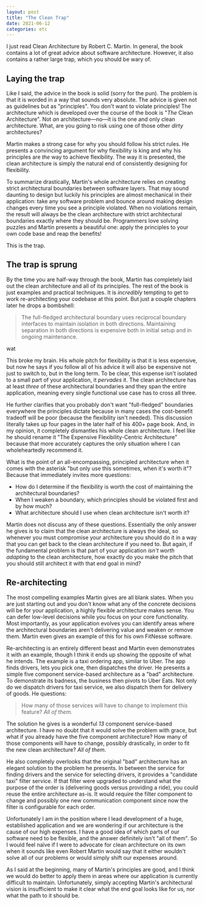 ```yaml
---
layout: post
title: "The Clean Trap"
date: 2021-06-12
categories: etc
---
```


I just read Clean Architecture by Robert C. Martin. In general, the book
contains a lot of great advice about software architecture. However, it also
contains a rather large trap, which you should be wary of.

## Laying the trap

Like I said, the advice in the book is solid (sorry for the pun). The problem is
that it is worded in a way that sounds very absolute. The advice is given not as
guidelines but as "principles". You don't want to violate principles! The
architecture which is developed over the course of the book is "_The_ Clean
Architecture". Not _an_ architecture&mdash;no&mdash;it is the one and only clean
architecture. What, are you going to risk using one of those other _dirty_
architectures?

Martin makes a strong case for why you should follow his strict rules. He
presents a convincing argument for why flexibility is king and why his
principles are _the_ way to achieve flexibility. The way it is presented, the
clean architecture is simply the natural end of consistently designing for
flexibility.

To summarize drastically, Martin's whole architecture relies on creating strict
architectural boundaries between software layers. That may sound daunting to
design but luckily his principles are almost mechanical in their application:
take any software problem and bounce around making design changes every time you
see a principle violated. When no violations remain, the result will always be
the clean architecture with strict architectural boundaries exactly where they
should be. Programmers love solving puzzles and Martin presents a beautiful one:
apply the principles to your own code base and reap the benefits!

This is the trap.

## The trap is sprung

By the time you are half-way through the book, Martin has completely laid out
the clean architecture and all of its principles. The rest of the book is
just examples and practical techniques. It is _incredibly_ tempting to get to work
re-architecting your codebase at this point. But just a couple chapters later he
drops a bombshell:

> The full-fledged architectural boundary uses reciprocal boundary interfaces to
> maintain isolation in both directions. Maintaining separation in both
> directions is expensive both in initial setup and in ongoing maintenance.

wat

This broke my brain. His whole pitch for flexibility is that it is less
expensive, but now he says if you follow all of his advice it will also be
expensive not just to switch to, but in the long term. To be clear, this expense
isn't isolated to a small part of your application, it _pervades_ it. The clean
architecture has at least _three_ of these architectural boundaries and they
span the entire application, meaning every single functional use case has to
cross all three.

He further clarifies that you probably don't want "full-fledged" boundaries
everywhere the principles dictate because in many cases the cost-benefit
tradeoff will be poor (because the flexibility isn't needed). This discussion
literally takes up four pages in the later half of his 400+ page book. And, in
my opinion, it completely dismantles his whole clean architecture. I feel like
he should rename it "The Expensive Flexibility-Centric Architecture" because
that more accurately captures the only situation where I can wholeheartedly
recommend it.

What is the point of an all-encompassing, principled architecture when it comes
with the asterisk "but only use this sometimes, when it's worth it"? Because
that immediately invites more questions:

* How do I determine if the flexibility is worth the cost of maintaining the
  architectural boundaries?
* When I weaken a boundary, which principles should be violated first and by
  how much?
* What architecture should I use when clean architecture isn't worth it?

Martin does not discuss any of these questions. Essentially the only answer he
gives is to claim that the clean architecture is always the ideal, so whenever
you must compromise your architecture you should do it in a way that you can get
back to the clean architecture if you need to. But again, if the fundamental
problem is that part of your application _isn't worth adapting_ to the clean
architecture, how exactly do you make the pitch that you should still architect
it with that end goal in mind?

## Re-architecting

The most compelling examples Martin gives are all blank slates. When you are
just starting out and you don't know what any of the concrete decisions will be
for your application, a highly flexible architecture makes sense. You can defer
low-level decisions while you focus on your core functionality. Most
importantly, as your application evolves you can identify areas where the
architectural boundaries aren't delivering value and weaken or remove them.
Martin even gives an example of this for his own FitNesse software.

Re-architecting is an entirely different beast and Martin even demonstrates it
with an example, though I think it ends up showing the opposite of what he
intends. The example is a taxi ordering app, similar to Uber. The app
finds drivers, lets you pick one, then dispatches the driver. He presents a simple
five component service-based architecture as a "bad" architecture. To
demonstrate its badness, the business then pivots to Uber Eats. Not only do we
dispatch drivers for taxi service, we also dispatch them for delivery of goods.
He questions:

> How many of those services will have to change to implement this feature? _All
> of them._

The solution he gives is a wonderful _13_ component service-based architecture.
I have no doubt that it would solve the problem with grace, but what if you
already have the five component architecture? How many of those components will
have to change, possibly drastically, in order to fit the new clean
architecture? _All of them_.

He also completely overlooks that the original "bad" architecture has an elegant
solution to the problem he presents. In between the service for finding drivers
and the service for selecting drivers, it provides a "candidate taxi" filter
service. If that filter were upgraded to understand what the purpose of the
order is (delivering goods versus providing a ride), you could reuse the entire
architecture as-is. It would require the filter component to change and possibly
one new communication component since now the filter is configurable for each
order.

Unfortunately I am in the position where I lead development of a huge,
established application and we are wondering if our architecture is the cause of
our high expenses. I have a good idea of which parts of our software need to be
flexible, and the answer definitely isn't "all of them". So I would feel naïve
if I were to advocate for clean architecture on its own when it sounds like even
Robert Martin would say that it either wouldn't solve all of our problems or
would simply shift our expenses around.

As I said at the beginning, many of Martin's principles are good, and I think we
would do better to apply them in areas where our application is currently
difficult to maintain. Unfortunately, simply accepting Martin's architectural
vision is insufficient to make it clear what the end goal looks like for us, nor
what the path to it should be.

